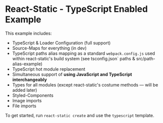 # React-Static - TypeScript Enabled Example

This example includes:

- TypeScript & Loader Configuration (full support)
- Source-Maps for everything (in dev)
- TypeScript paths alias mapping as a standard `webpack.config.js` used
  within react-static's build system (see tsconfig.json` paths &
  src/path-alias-example)
- TypeScript hot module replacement
- Simultaneous support of **using JavaScript and TypeScript interchangeably**
- Types for all modules (except react-static's costume methods — will be
  added later)
- Styled-Components
- Image imports
- File imports

To get started, run `react-static create` and use the `typescript`
template.
